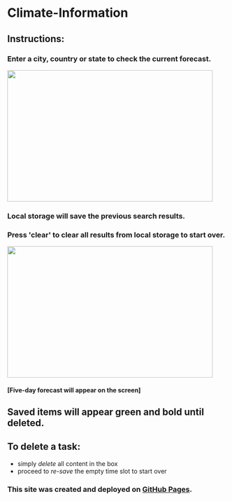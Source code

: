 # Climate-Information

## Instructions:
### Enter a city, country or state to check the current forecast.

 <img src="https://user-images.githubusercontent.com/38336934/71777328-70401a00-2f5b-11ea-85a2-d05babe153e4.png" width="470" height="300">


### Local storage will save the previous search results.

### Press 'clear' to clear all results from local storage to start over.

<img src="https://user-images.githubusercontent.com/38336934/71777330-72a27400-2f5b-11ea-8ea8-d83b3b902651.png" width="470" height="300">

#### [Five-day forecast will appear on the screen]

## Saved items will appear green and bold until deleted. 

## To delete a task:
- simply *delete* all content in the box
- proceed to *re-save* the empty time slot to start over

### This site was created and deployed on [GitHub Pages](https://github.com/Fancystacks/Delightful-Day-Planner).